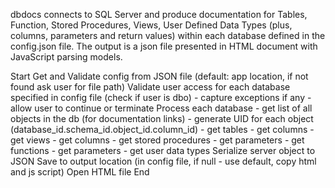 dbdocs connects to SQL Server and produce documentation for Tables, Function, Stored Procedures, Views, User Defined Data Types (plus, columns, parameters and return values) within each database defined in the config.json file.
The output is a json file presented in HTML document with JavaScript parsing models.

Start
Get and Validate config from JSON file (default: app location, if not found ask user for file path)
Validate user access for each database specified in config file (check if user is dbo)
    - capture exceptions if any
    - allow user to continue or terminate
Process each database
    - get list of all objects in the db (for documentation links)
      - generate UID for each object (database_id.schema_id.object_id.column_id)
    - get tables
      - get columns
    - get views
      - get columns
    - get stored procedures
      - get parameters
    - get functions
      - get parameters
    - get user data types
Serialize server object to JSON
Save to output location (in config file, if null - use default, copy html and js script)
Open HTML file
End